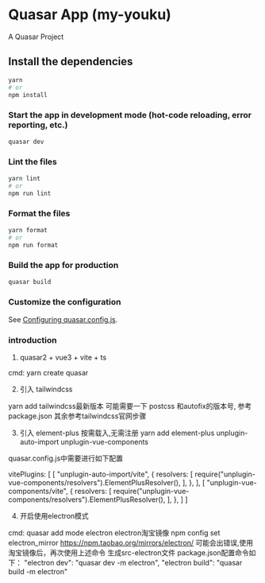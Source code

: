 # Quasar App (my-youku)

A Quasar Project

## Install the dependencies
```bash
yarn
# or
npm install
```

### Start the app in development mode (hot-code reloading, error reporting, etc.)
```bash
quasar dev
```


### Lint the files
```bash
yarn lint
# or
npm run lint
```


### Format the files
```bash
yarn format
# or
npm run format
```



### Build the app for production
```bash
quasar build
```

### Customize the configuration
See [Configuring quasar.config.js](https://v2.quasar.dev/quasar-cli-vite/quasar-config-js).

### introduction

1. quasar2 + vue3 + vite + ts

cmd: yarn create quasar

2. 引入 tailwindcss

yarn add tailwindcss最新版本
可能需要一下 postcss 和autofix的版本号, 参考package.json
其余参考tailwindcss官网步骤

3. 引入 element-plus 按需载入,无需注册
yarn add element-plus unplugin-auto-import unplugin-vue-components

quasar.config.js中需要进行如下配置

 vitePlugins: [
        [
          "unplugin-auto-import/vite",
          {
            resolvers: [
              require("unplugin-vue-components/resolvers").ElementPlusResolver(),
            ],
          },
        ],
        [
          "unplugin-vue-components/vite",
          {
            resolvers: [
              require("unplugin-vue-components/resolvers").ElementPlusResolver(),
            ],
        },
        ]
]


4. 开启使用electron模式

cmd: quasar add mode electron
electron淘宝镜像 npm config set electron_mirror https://npm.taobao.org/mirrors/electron/
可能会出错误,使用淘宝镜像后，再次使用上述命令
生成src-electron文件
package.json配置命令如下：
"electron dev": "quasar dev -m electron",
"electron build": "quasar build -m electron"